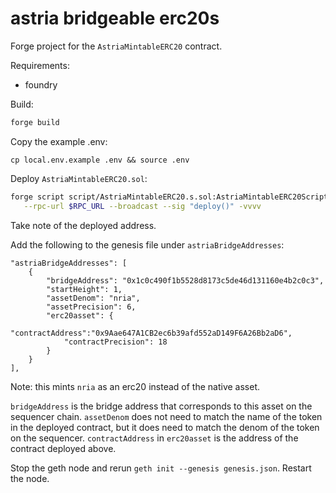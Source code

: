 # astria bridgeable erc20s

Forge project for the `AstriaMintableERC20` contract.

Requirements:

- foundry

Build:

```sh
forge build
```

Copy the example .env:

`cp local.env.example .env && source .env`

Deploy `AstriaMintableERC20.sol`:

```sh
forge script script/AstriaMintableERC20.s.sol:AstriaMintableERC20Script \
   --rpc-url $RPC_URL --broadcast --sig "deploy()" -vvvv
```

Take note of the deployed address.

Add the following to the genesis file under `astriaBridgeAddresses`:

```
"astriaBridgeAddresses": [
    {
        "bridgeAddress": "0x1c0c490f1b5528d8173c5de46d131160e4b2c0c3",
        "startHeight": 1,
        "assetDenom": "nria",
        "assetPrecision": 6,
        "erc20asset": {
            "contractAddress":"0x9Aae647A1CB2ec6b39afd552aD149F6A26Bb2aD6",
            "contractPrecision": 18
        }
    }
],
```

Note: this mints `nria` as an erc20 instead of the native asset.

`bridgeAddress` is the bridge address that corresponds to this asset on the sequencer chain.
`assetDenom` does not need to match the name of the token in the deployed contract, but it does need to match the denom of the token on the sequencer.
`contractAddress` in `erc20asset` is the address of the contract deployed above.

Stop the geth node and rerun `geth init --genesis genesis.json`. Restart the node.


